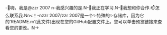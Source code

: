 -👋嗨，我是@zzr 2007 n-我感兴趣的是.N-🌱我正在学习.N-💞️我想和你合作.📫怎么联系我.Nn<！-nzzr 2007/zzr 2007是一个✨特殊的✨存储库，因为它的‘README.m’(此文件)出现在您的GitHub配置文件上。您可以单击预览链接来查看您的更改。N->
